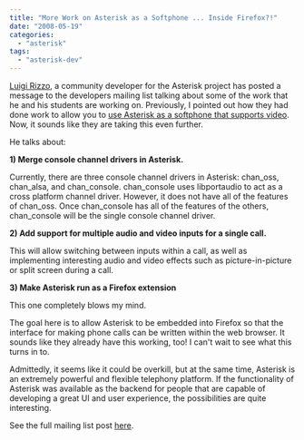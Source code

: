 ```yaml
---
title: "More Work on Asterisk as a Softphone ... Inside Firefox?!"
date: "2008-05-19"
categories: 
  - "asterisk"
tags: 
  - "asterisk-dev"
---
```


[Luigi Rizzo](http://info.iet.unipi.it/~luigi/), a community developer for the Asterisk project has posted a message to the developers mailing list talking about some of the work that he and his students are working on. Previously, I pointed out how they had done work to allow you to [use Asterisk as a softphone that supports video](http://www.russellbryant.net/blog/index.php/2007/12/18/asterisk-as-a-video-soft-phone/). Now, it sounds like they are taking this even further.

He talks about:

**1) Merge console channel drivers in Asterisk.**

Currently, there are three console channel drivers in Asterisk: chan\_oss, chan\_alsa, and chan\_console. chan\_console uses libportaudio to act as a cross platform channel driver. However, it does not have all of the features of chan\_oss. Once chan\_console has all of the features of the others, chan\_console will be the single console channel driver.

**2) Add support for multiple audio and video inputs for a single call.**

This will allow switching between inputs within a call, as well as implementing interesting audio and video effects such as picture-in-picture or split screen during a call.

**3) Make Asterisk run as a Firefox extension**

This one completely blows my mind.

The goal here is to allow Asterisk to be embedded into Firefox so that the interface for making phone calls can be written within the web browser. It sounds like they already have this working, too! I can't wait to see what this turns in to.

Admittedly, it seems like it could be overkill, but at the same time, Asterisk is an extremely powerful and flexible telephony platform. If the functionality of Asterisk was available as the backend for people that are capable of developing a great UI and user experience, the possibilities are quite interesting.

See the full mailing list post [here](http://lists.digium.com/pipermail/asterisk-dev/2008-May/032977.html).
